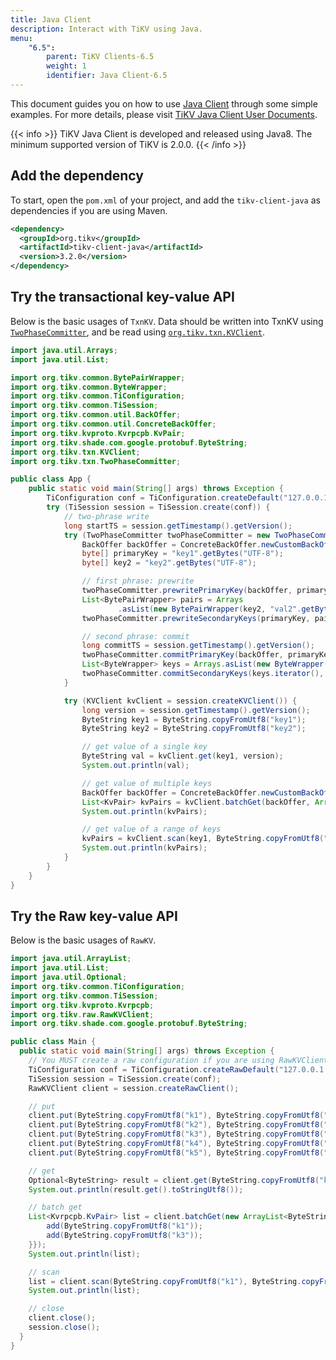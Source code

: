 ```yaml
---
title: Java Client
description: Interact with TiKV using Java.
menu:
    "6.5":
        parent: TiKV Clients-6.5
        weight: 1
        identifier: Java Client-6.5
---
```


This document guides you on how to use [Java Client](https://github.com/tikv/client-java) through some simple examples. For more details, please visit [TiKV Java Client User Documents].

{{< info >}}
TiKV Java Client is developed and released using Java8. The minimum supported version of TiKV is 2.0.0.
{{< /info >}}

## Add the dependency

To start, open the `pom.xml` of your project, and add the `tikv-client-java` as dependencies if you are using Maven.

```xml
<dependency>
  <groupId>org.tikv</groupId>
  <artifactId>tikv-client-java</artifactId>
  <version>3.2.0</version>
</dependency>
```

## Try the transactional key-value API

Below is the basic usages of `TxnKV`. Data should be written into TxnKV using [`TwoPhaseCommitter`](), and be read using [`org.tikv.txn.KVClient`]().

```java
import java.util.Arrays;
import java.util.List;

import org.tikv.common.BytePairWrapper;
import org.tikv.common.ByteWrapper;
import org.tikv.common.TiConfiguration;
import org.tikv.common.TiSession;
import org.tikv.common.util.BackOffer;
import org.tikv.common.util.ConcreteBackOffer;
import org.tikv.kvproto.Kvrpcpb.KvPair;
import org.tikv.shade.com.google.protobuf.ByteString;
import org.tikv.txn.KVClient;
import org.tikv.txn.TwoPhaseCommitter;

public class App {
    public static void main(String[] args) throws Exception {
        TiConfiguration conf = TiConfiguration.createDefault("127.0.0.1:2379");
        try (TiSession session = TiSession.create(conf)) {
            // two-phrase write
            long startTS = session.getTimestamp().getVersion();
            try (TwoPhaseCommitter twoPhaseCommitter = new TwoPhaseCommitter(session, startTS)) {
                BackOffer backOffer = ConcreteBackOffer.newCustomBackOff(1000);
                byte[] primaryKey = "key1".getBytes("UTF-8");
                byte[] key2 = "key2".getBytes("UTF-8");

                // first phrase: prewrite
                twoPhaseCommitter.prewritePrimaryKey(backOffer, primaryKey, "val1".getBytes("UTF-8"));
                List<BytePairWrapper> pairs = Arrays
                        .asList(new BytePairWrapper(key2, "val2".getBytes("UTF-8")));
                twoPhaseCommitter.prewriteSecondaryKeys(primaryKey, pairs.iterator(), 1000);

                // second phrase: commit
                long commitTS = session.getTimestamp().getVersion();
                twoPhaseCommitter.commitPrimaryKey(backOffer, primaryKey, commitTS);
                List<ByteWrapper> keys = Arrays.asList(new ByteWrapper(key2));
                twoPhaseCommitter.commitSecondaryKeys(keys.iterator(), commitTS, 1000);
            }

            try (KVClient kvClient = session.createKVClient()) {
                long version = session.getTimestamp().getVersion();
                ByteString key1 = ByteString.copyFromUtf8("key1");
                ByteString key2 = ByteString.copyFromUtf8("key2");

                // get value of a single key
                ByteString val = kvClient.get(key1, version);
                System.out.println(val);

                // get value of multiple keys
                BackOffer backOffer = ConcreteBackOffer.newCustomBackOff(1000);
                List<KvPair> kvPairs = kvClient.batchGet(backOffer, Arrays.asList(key1, key2), version);
                System.out.println(kvPairs);

                // get value of a range of keys
                kvPairs = kvClient.scan(key1, ByteString.copyFromUtf8("key3"), version);
                System.out.println(kvPairs);
            }
        }
    }
}
```

## Try the Raw key-value API

Below is the basic usages of `RawKV`.

```java
import java.util.ArrayList;
import java.util.List;
import java.util.Optional;
import org.tikv.common.TiConfiguration;
import org.tikv.common.TiSession;
import org.tikv.kvproto.Kvrpcpb;
import org.tikv.raw.RawKVClient;
import org.tikv.shade.com.google.protobuf.ByteString;

public class Main {
  public static void main(String[] args) throws Exception {
    // You MUST create a raw configuration if you are using RawKVClient.
    TiConfiguration conf = TiConfiguration.createRawDefault("127.0.0.1:2379");
    TiSession session = TiSession.create(conf);
    RawKVClient client = session.createRawClient();

    // put
    client.put(ByteString.copyFromUtf8("k1"), ByteString.copyFromUtf8("Hello"));
    client.put(ByteString.copyFromUtf8("k2"), ByteString.copyFromUtf8(","));
    client.put(ByteString.copyFromUtf8("k3"), ByteString.copyFromUtf8("World"));
    client.put(ByteString.copyFromUtf8("k4"), ByteString.copyFromUtf8("!"));
    client.put(ByteString.copyFromUtf8("k5"), ByteString.copyFromUtf8("Raw KV"));

    // get
    Optional<ByteString> result = client.get(ByteString.copyFromUtf8("k1"));
    System.out.println(result.get().toStringUtf8());

    // batch get
    List<Kvrpcpb.KvPair> list = client.batchGet(new ArrayList<ByteString>() {{
        add(ByteString.copyFromUtf8("k1"));
        add(ByteString.copyFromUtf8("k3"));
    }});
    System.out.println(list);

    // scan
    list = client.scan(ByteString.copyFromUtf8("k1"), ByteString.copyFromUtf8("k6"), 10);
    System.out.println(list);

    // close
    client.close();
    session.close();
  }
}
```

[TiKV Java Client User Documents]: https://tikv.github.io/client-java/introduction/introduction.html
